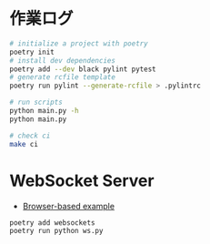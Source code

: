 # 作業ログ

```bash
# initialize a project with poetry
poetry init
# install dev dependencies
poetry add --dev black pylint pytest
# generate rcfile template
poetry run pylint --generate-rcfile > .pylintrc

# run scripts
python main.py -h
python main.py

# check ci
make ci
```

# WebSocket Server

- [Browser-based example](https://websockets.readthedocs.io/en/stable/intro.html#browser-based-example)

```bash
poetry add websockets
poetry run python ws.py
```
